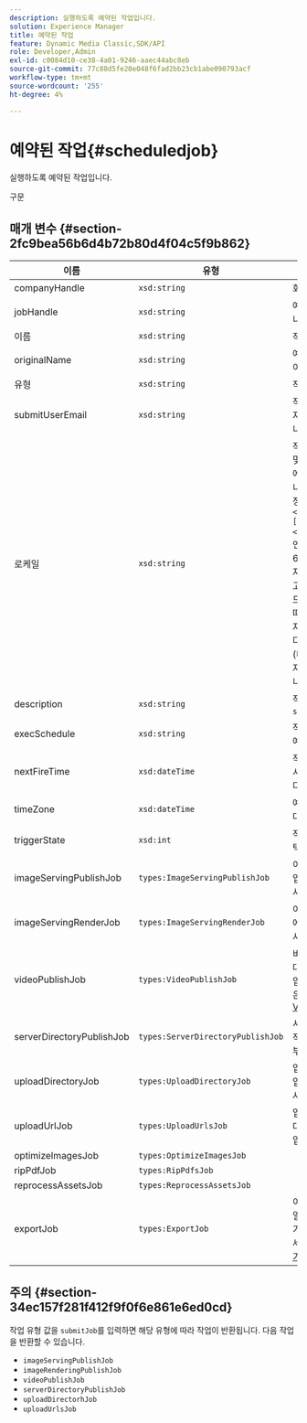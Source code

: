 ```yaml
---
description: 실행하도록 예약된 작업입니다.
solution: Experience Manager
title: 예약된 작업
feature: Dynamic Media Classic,SDK/API
role: Developer,Admin
exl-id: c0084d10-ce38-4a01-9246-aaec44abc8eb
source-git-commit: 77c88d5fe20e048f6fad2bb23cb1abe090793acf
workflow-type: tm+mt
source-wordcount: '255'
ht-degree: 4%

---
```


# 예약된 작업{#scheduledjob}

실행하도록 예약된 작업입니다.

구문

## 매개 변수 {#section-2fc9bea56b6d4b72b80d4f04c5f9b862}

| 이름 | 유형 | 설명 |
|---|---|---|
| companyHandle | `xsd:string` | 회사 핸들. |
| jobHandle | `xsd:string` | 예약된 작업 핸들입니다. |
| 이름 | `xsd:string` | 작업 이름. |
| originalName | `xsd:string` | 예약된 작업의 원래 이름입니다. |
| 유형 | `xsd:string` | 작업 유형입니다. |
| submitUserEmail | `xsd:string` | 작업을 예약한 사용자의 이메일 주소입니다. |
| 로케일 | `xsd:string` | 작업 로그 세부 사항 및 전자 메일 지역화에 사용할 로케일입니다. 로켈은 로 지정됩니다. `<language_code>[- <country_code>]`: 언어 코드가 ISO-639에 따라 소문자, 두 문자 코드이고, 선택적 국가 코드는 ISO-3166에 따라 지정된 대소문자 두 문자 코드입니다. 예를 들어 영어(미국)의 로케일 문자열은 다음과 같습니다. `en-US`. |
| description | `xsd:string` | 작업에 대한 원래 `submitJob`. |
| execSchedule | `xsd:string` | 작업이 실행되도록 예약된 경우입니다. |
| nextFireTime | `xsd:dateTime` | 작업이 실행된 날짜, 시간 및 시간대입니다. |
| timeZone | `xsd:dateTime` | 예약된 작업의 시간대입니다. |
| triggerState | `xsd:int` | 작업 트리거 상태 선택. |
| imageServingPublishJob | `types:ImageServingPublishJob` | 이미지 제공 게시 작업에 대한 작업 세부 사항입니다. |
| imageServingRenderJob | `types:ImageServingRenderJob` | 이미지 렌더링 작업에 대한 작업 세부 사항입니다. |
| videoPublishJob | `types:VideoPublishJob` | 비디오 게시 작업에 대한 작업 세부 사항입니다. 자세한 내용은 [VideoPublishJob](https://experienceleague.adobe.com/docs/dynamic-media-developer-resources/image-production-api/data-types/r-scheduled-job.html). |
| serverDirectoryPublishJob | `types:ServerDirectoryPublishJob` | 서버 디렉터리 게시 작업에 대한 작업 세부 정보입니다. |
| uploadDirectoryJob | `types:UploadDirectoryJob` | 업로드 디렉토리 작업에 대한 작업 세부 사항입니다. |
| uploadUrlJob | `types:UploadUrlsJob` | 업로드 URL 작업에 대한 작업 세부 사항입니다. |
| optimizeImagesJob | `types:OptimizeImagesJob` |  |
| ripPdfJob | `types:RipPdfsJob` |  |
| reprocessAssetsJob | `types:ReprocessAssetsJob` |  |
| exportJob | `types:ExportJob` | 이전에 업로드한 파일의 인증된 내보내기를 허용합니다. 자세한 내용은 [내보내기 작업](https://experienceleague.adobe.com/docs/dynamic-media-developer-resources/image-production-api/data-types/r-scheduled-job.html). |

## 주의 {#section-34ec157f281f412f9f0f6e861e6ed0cd}

작업 유형 값을 `submitJob`를 입력하면 해당 유형에 따라 작업이 반환됩니다. 다음 작업을 반환할 수 있습니다.

* `imageServingPublishJob`
* `imageRenderingPublishJob`
* `videoPublishJob`
* `serverDirectoryPublishJob`
* `uploadDirectorhJob`
* `uploadUrlsJob`
